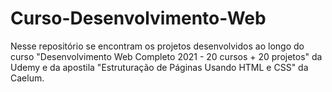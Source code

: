 # Curso-Desenvolvimento-Web
Nesse repositório se encontram os projetos desenvolvidos ao longo do curso "Desenvolvimento Web Completo 2021 - 20 cursos + 20 projetos" da Udemy e da apostila "Estruturação de Páginas Usando HTML e CSS" da Caelum.

